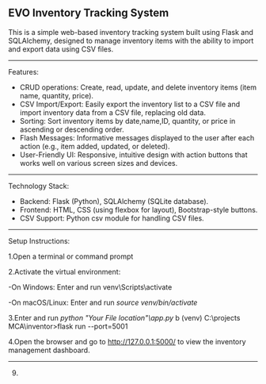 **EVO Inventory Tracking System**
---
This is a simple web-based inventory tracking system built using Flask and SQLAlchemy, designed to manage inventory items with the ability to import and export data using CSV files.

---

Features:
- CRUD operations: Create, read, update, and delete inventory items (item name, quantity, price).
- CSV Import/Export: Easily export the inventory list to a CSV file and import inventory data from a CSV file, replacing old data.
- Sorting: Sort inventory items by date,name,ID, quantity, or price in ascending or descending order.
- Flash Messages: Informative messages displayed to the user after each action (e.g., item added, updated, or deleted).
- User-Friendly UI: Responsive, intuitive design with action buttons that works well on various screen sizes and devices.
---

Technology Stack:
- Backend: Flask (Python), SQLAlchemy (SQLite database).
- Frontend: HTML, CSS (using flexbox for layout), Bootstrap-style buttons.
- CSV Support: Python csv module for handling CSV files.
---

Setup Instructions:

1.Open a terminal or command prompt

2.Activate the virtual environment:

-On Windows:
Enter and run 
venv\Scripts\activate


-On macOS/Linux:
Enter and run *source venv/bin/activate*

3.Enter and run *python "Your File location"\app.py* b
(venv) C:\projects MCA\inventor>flask run --port=5001

4.Open the browser and go to http://127.0.0.1:5000/ to view the inventory management dashboard.

---

9)




